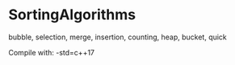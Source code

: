 # SortingAlgorithms

bubble, selection, merge, insertion, counting, heap, bucket, quick

Compile with: -std=c++17
